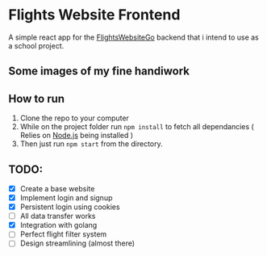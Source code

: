 # Flights Website Frontend
A simple react app for the [FlightsWebsiteGo](https://github.com/Imnotndesh/flightsWebsiteGo) backend that i intend to use as a school project.
## Some images of my fine handiwork

## How to run
1. Clone the repo to your computer 
2. While on the project folder run `npm install` to fetch all dependancies ( Relies on [Node.js]('https://nodejs.org/en') being installed )
2. Then just run `npm start` from the directory.
## TODO:
- [x] Create a base website
- [x] Implement login and signup
- [x] Persistent login using cookies
- [ ] All data transfer works
- [x] Integration with golang
- [ ] Perfect flight filter system
- [ ] Design streamlining (almost there)
